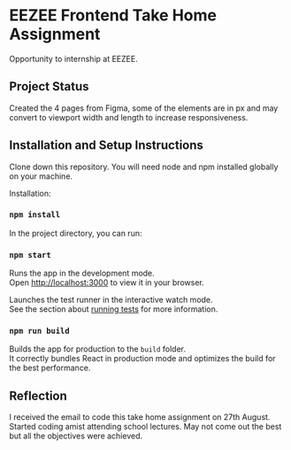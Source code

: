 # EEZEE Frontend Take Home Assignment

Opportunity to internship at EEZEE.

## Project Status

Created the 4 pages from Figma, some of the elements are in px and may convert to viewport width and length to increase responsiveness.

## Installation and Setup Instructions

Clone down this repository. You will need node and npm installed globally on your machine.

Installation:

### `npm install`

In the project directory, you can run:

### `npm start`

Runs the app in the development mode.\
Open [http://localhost:3000](http://localhost:3000) to view it in your browser.

Launches the test runner in the interactive watch mode.\
See the section about [running tests](https://facebook.github.io/create-react-app/docs/running-tests) for more information.

### `npm run build`

Builds the app for production to the `build` folder.\
It correctly bundles React in production mode and optimizes the build for the best performance.

## Reflection

I received the email to code this take home assignment on 27th August. Started coding amist attending school lectures. May not come out the best but all the objectives were achieved.

